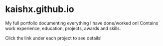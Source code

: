 # kaishx.github.io
My full portfolio documenting everything I have done/worked on! Contains work experience, education, projects, awards and skills.

Click the link under each project to see details!
